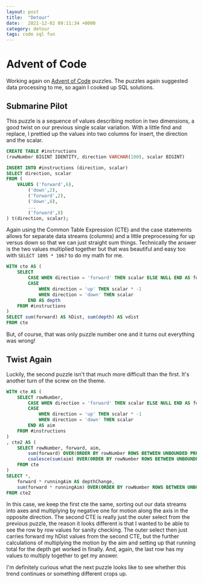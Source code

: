 ```yaml
---
layout: post
title:  "Detour"
date:   2021-12-02 09:11:34 +0000
category: detour
tags: code sql fun
---
```


# Advent of Code
Working again on [Advent of Code](https://adventofcode.com/2021) puzzles. The puzzles again suggested data processing to me, so again I cooked up SQL solutions.  

## Submarine Pilot
This puzzle is a sequence of values describing motion in two dimensions, a good twist on our previous single scalar variation. With a little find and replace, I prettied up the values into two columns for insert, the direction and the scalar.  

``` sql 
CREATE TABLE #instructions 
(rowNumber BIGINT IDENTITY, direction VARCHAR(100), scalar BIGINT)

INSERT INTO #instructions (direction, scalar)
SELECT direction, scalar
FROM (
    VALUES ('forward',6),
        ('down',2),
        ('forward',2),
        ('down',8),
        ...
        ('forward',8)
) t(direction, scalar);
```

Again using the Common Table Expression (CTE) and the case statements allows for separate data streams (columns) and a little preprocessing for up versus down so that we can just straight sum things. Technically the answer is the two values multiplied together but that was beautiful and easy too with ```SELECT 1895 * 1067``` to do my math for me.  

``` sql
WITH cte AS (
    SELECT 
        CASE WHEN direction = 'forward' THEN scalar ELSE NULL END AS forward,
        CASE 
            WHEN direction = 'up' THEN scalar * -1
            WHEN direction = 'down' THEN scalar
        END AS depth
    FROM #instructions
)
SELECT sum(forward) AS hDist, sum(depth) AS vdist
FROM cte
```

But, of course, that was only puzzle number one and it turns out everything was wrong!  

## Twist Again
Luckily, the second puzzle isn't that much more difficult than the first. It's another turn of the screw on the theme. 

``` sql
WITH cte AS (
    SELECT rowNumber,
        CASE WHEN direction = 'forward' THEN scalar ELSE NULL END AS forward,
        CASE 
            WHEN direction = 'up' THEN scalar * -1
            WHEN direction = 'down' THEN scalar
        END AS aim
    FROM #instructions
)
, cte2 AS (
    SELECT rowNumber, forward, aim,
        sum(forward) OVER(ORDER BY rowNumber ROWS BETWEEN UNBOUNDED PRECEDING AND CURRENT ROW)  AS hDist, 
        coalesce(sum(aim) OVER(ORDER BY rowNumber ROWS BETWEEN UNBOUNDED PRECEDING AND CURRENT ROW), 0) AS runningAim
    FROM cte
)
SELECT *, 
    forward * runningAim AS depthChange, 
    sum(forward * runningAim) OVER(ORDER BY rowNumber ROWS BETWEEN UNBOUNDED PRECEDING AND CURRENT ROW) AS runningDepth
FROM cte2
```

In this case, we keep the first cte the same, sorting out our data streams into axes and multiplying by negative one for motion along the axis in the opposite direction. The second CTE is really just the outer select from the previous puzzle, the reason it looks different is that I wanted to be able to see the row by row values for sanity checking. The outer select then just carries forward my hDist values from the second CTE, but the further calculations of multiplying the motion by the aim and setting up that running total for the depth get worked in finally. And, again, the last row has my values to multiply together to get my answer.  

I'm definitely curious what the next puzzle looks like to see whether this trend continues or something different crops up.  
 